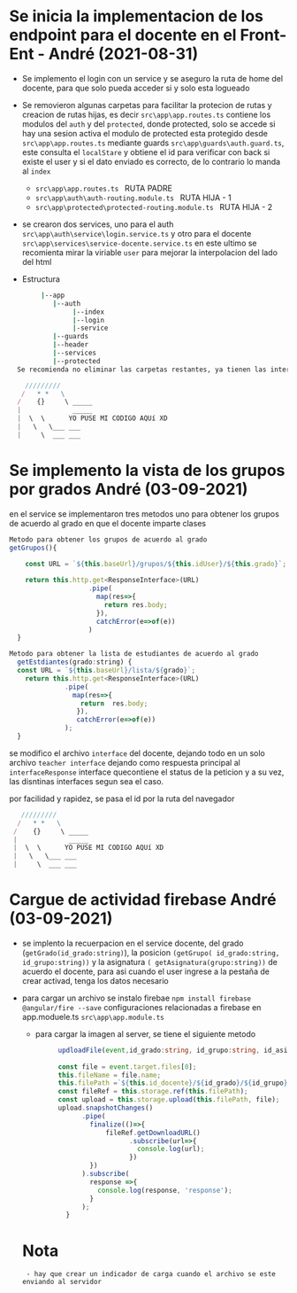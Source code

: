 


# Se inicia la implementacion de los endpoint para el docente en el Front-Ent - André (2021-08-31)

- Se implemento el  login con un service y se aseguro la ruta de home del docente, para que solo pueda acceder si y solo esta logueado
- Se removieron algunas carpetas para facilitar la protecion de rutas y creacion de rutas hijas, es decir `src\app\app.routes.ts`  contiene los modulos del `auth` y  del  `protected`, donde protected, solo se accede si hay una sesion activa el modulo de protected esta protegido desde `src\app\app.routes.ts` mediante guards `src\app\guards\auth.guard.ts`, este consulta el `localStare` y obtiene el id para verificar con back si existe el user y si el dato enviado es correcto, de lo contrario lo manda al `index`
    - `src\app\app.routes.ts `  RUTA PADRE
    - `src\app\auth\auth-routing.module.ts `  RUTA HIJA - 1
    - `src\app\protected\protected-routing.module.ts `  RUTA HIJA - 2

- se crearon dos services, uno para el auth `src\app\auth\service\login.service.ts`  y otro para el docente `src\app\services\service-docente.service.ts` en este ultimo se recomienta mirar la viriable `user` para mejorar la interpolacion del lado del html

- Estructura
```bash
        |--app
           |--auth
                |--index
                |--login
                |-service
           |--guards
           |--header
           |--services
           |--protected
  Se recomienda no eliminar las carpetas restantes, ya tienen las interfaces hechas, solo es pasarlas XD
```
````js
    /////////
   /   * *   \ 
  /    {}     \ _____
  |             _____
  |  \  \      YO PUSE MI CODIGO AQUí XD
  |   \   \___ ___
  |     \  ___ ___

````

# Se implemento la vista de los grupos por grados  André (03-09-2021)

en el service se implementaron tres metodos uno para obtener los grupos de acuerdo al grado en que el docente imparte clases 


```js
Metodo para obtener los grupos de acuerdo al grado
getGrupos(){
    
    const URL = `${this.baseUrl}/grupos/${this.idUser}/${this.grado}`;

    return this.http.get<ResponseInterface>(URL)
                    .pipe(
                      map(res=>{
                        return res.body;
                      }),
                      catchError(e=>of(e))
                    )
  }
  ```
```js
Metodo para obtener la lista de estudiantes de acuerdo al grado
  getEstdiantes(grado:string) {
  const URL = `${this.baseUrl}/lista/${grado}`;
    return this.http.get<ResponseInterface>(URL)
              .pipe(
                map(res=>{
                  return  res.body;
                 }),
                 catchError(e=>of(e))
              );
  }
  ```
 se modifico el archivo `interface` del docente, dejando todo en un solo archivo `teacher interface` dejando como respuesta principal al `interfaceResponse` interface quecontiene el status de la peticion y a su vez, las disntinas interfaces segun sea el caso.

 por facilidad y rapidez, se pasa el id por la ruta del navegador 


 ````js
    /////////
   /   * *   \ 
  /    {}     \ _____
  |             _____
  |  \  \      YO PUSE MI CODIGO AQUí XD
  |   \   \___ ___
  |     \  ___ ___

````

# Cargue  de actividad firebase André (03-09-2021)

 - se implento la recuerpacion  en el service docente,  del grado (`getGrado(id_grado:string)`),   la posicion  `(getGrupo( id_grado:string, id_grupo:string))` y la asignatura `( getAsignatura(grupo:string))` de acuerdo el docente, para asi cuando el user ingrese a la pestaña de crear activad, tenga los datos necesario

 - para cargar un archivo se instalo firebae `npm install firebase @angular/fire --save` configuraciones relacionadas a firebase en app.moduele.ts  `src\app\app.module.ts`
    - para cargar la imagen al server, se tiene el siguiente metodo

     ```ts
              updloadFile(event,id_grado:string, id_grupo:string, id_asignatura:string ){
            
              const file = event.target.files[0];
              this.fileName = file.name;
              this.filePath =`${this.id_docente}/${id_grado}/${id_grupo}/${id_asignatura}/${this.fileName}`;
              const fileRef = this.storage.ref(this.filePath);
              const upload = this.storage.upload(this.filePath, file);
              upload.snapshotChanges()
                    .pipe( 
                      finalize(()=>{
                          fileRef.getDownloadURL()
                                .subscribe(url=>{
                                  console.log(url);
                                })                  
                      })
                    ).subscribe(
                      response =>{
                        console.log(response, 'response');  
                      }
                    );
                }

      ```

      # Nota
        - hay que crear un indicador de carga cuando el archivo se este enviando al servidor